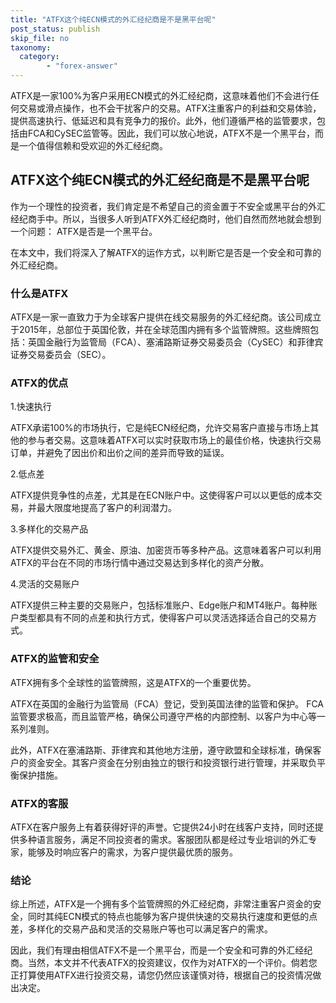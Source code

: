 ```yaml
---
title: "ATFX这个纯ECN模式的外汇经纪商是不是黑平台呢"
post_status: publish
skip_file: no
taxonomy:
  category:
        - "forex-answer"
---
```


ATFX是一家100%为客户采用ECN模式的外汇经纪商，这意味着他们不会进行任何交易或滑点操作，也不会干扰客户的交易。ATFX注重客户的利益和交易体验，提供高速执行、低延迟和具有竞争力的报价。此外，他们遵循严格的监管要求，包括由FCA和CySEC监管等。因此，我们可以放心地说，ATFX不是一个黑平台，而是一个值得信赖和受欢迎的外汇经纪商。

## ATFX这个纯ECN模式的外汇经纪商是不是黑平台呢

作为一个理性的投资者，我们肯定是不希望自己的资金置于不安全或黑平台的外汇经纪商手中。所以，当很多人听到ATFX外汇经纪商时，他们自然而然地就会想到一个问题： ATFX是否是一个黑平台。

在本文中，我们将深入了解ATFX的运作方式，以判断它是否是一个安全和可靠的外汇经纪商。

### 什么是ATFX

ATFX是一家一直致力于为全球客户提供在线交易服务的外汇经纪商。该公司成立于2015年，总部位于英国伦敦，并在全球范围内拥有多个监管牌照。这些牌照包括：英国金融行为监管局（FCA）、塞浦路斯证券交易委员会（CySEC）和菲律宾证券交易委员会（SEC）。

### ATFX的优点

1.快速执行

ATFX承诺100%的市场执行，它是纯ECN经纪商，允许交易客户直接与市场上其他的参与者交易。这意味着ATFX可以实时获取市场上的最佳价格，快速执行交易订单，并避免了因出价和出价之间的差异而导致的延误。

2.低点差

ATFX提供竞争性的点差，尤其是在ECN账户中。这使得客户可以以更低的成本交易，并最大限度地提高了客户的利润潜力。

3.多样化的交易产品

ATFX提供交易外汇、黄金、原油、加密货币等多种产品。这意味着客户可以利用ATFX的平台在不同的市场行情中通过交易达到多样化的资产分散。

4.灵活的交易账户

ATFX提供三种主要的交易账户，包括标准账户、Edge账户和MT4账户。每种账户类型都具有不同的点差和执行方式，使得客户可以灵活选择适合自己的交易方式。

### ATFX的监管和安全

ATFX拥有多个全球性的监管牌照，这是ATFX的一个重要优势。

ATFX在英国的金融行为监管局（FCA）登记，受到英国法律的监管和保护。 FCA监管要求极高，而且监管严格，确保公司遵守严格的内部控制、以客户为中心等一系列准则。

此外，ATFX在塞浦路斯、菲律宾和其他地方注册，遵守欧盟和全球标准，确保客户的资金安全。其客户资金在分别由独立的银行和投资银行进行管理，并采取负平衡保护措施。

### ATFX的客服

ATFX在客户服务上有着获得好评的声誉。它提供24小时在线客户支持，同时还提供多种语言服务，满足不同投资者的需求。客服团队都是经过专业培训的外汇专家，能够及时响应客户的需求，为客户提供最优质的服务。

### 结论

综上所述，ATFX是一个拥有多个监管牌照的外汇经纪商，非常注重客户资金的安全，同时其纯ECN模式的特点也能够为客户提供快速的交易执行速度和更低的点差，多样化的交易产品和灵活的交易账户等也可以满足客户的需求。

因此，我们有理由相信ATFX不是一个黑平台，而是一个安全和可靠的外汇经纪商。当然，本文并不代表ATFX的投资建议，仅作为对ATFX的一个评价。倘若您正打算使用ATFX进行投资交易，请您仍然应该谨慎对待，根据自己的投资情况做出决定。 

